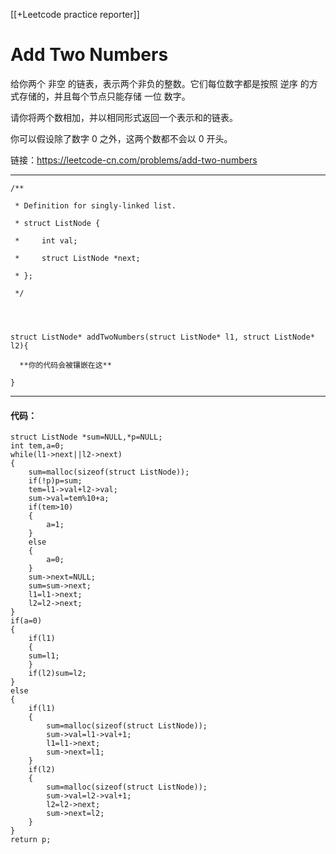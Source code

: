 [[+Leetcode practice reporter]]

# Add Two Numbers

给你两个 非空 的链表，表示两个非负的整数。它们每位数字都是按照 逆序 的方式存储的，并且每个节点只能存储 一位 数字。

请你将两个数相加，并以相同形式返回一个表示和的链表。

你可以假设除了数字 0 之外，这两个数都不会以 0 开头。

链接：https://leetcode-cn.com/problems/add-two-numbers

-----

```
/**

 * Definition for singly-linked list.

 * struct ListNode {

 *     int val;

 *     struct ListNode *next;

 * };

 */

  
  

struct ListNode* addTwoNumbers(struct ListNode* l1, struct ListNode* l2){

  **你的代码会被镶嵌在这**

}
```

----
#### 代码：
```
struct ListNode *sum=NULL,*p=NULL;
int tem,a=0;
while(l1->next||l2->next)
{
	sum=malloc(sizeof(struct ListNode));
	if(!p)p=sum;
	tem=l1->val+l2->val;
	sum->val=tem%10+a;
	if(tem>10)
	{
		a=1;
	}
	else
	{
		a=0;
	}
	sum->next=NULL;
	sum=sum->next;
	l1=l1->next;
	l2=l2->next;
}
if(a=0)
{
	if(l1)
	{
	sum=l1;
	}
	if(l2)sum=l2;
}
else
{
	if(l1)
	{
		sum=malloc(sizeof(struct ListNode));
		sum->val=l1->val+1;
		l1=l1->next;
		sum->next=l1;
	}
	if(l2)
	{
		sum=malloc(sizeof(struct ListNode));
		sum->val=l2->val+1;
		l2=l2->next;
		sum->next=l2;
	}
}
return p;
```

